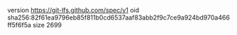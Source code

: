 version https://git-lfs.github.com/spec/v1
oid sha256:82f61ea9796eb85f811b0cd6537aaf83abb2f9c7ce9a924bd970a466ff5f6f5a
size 2699
